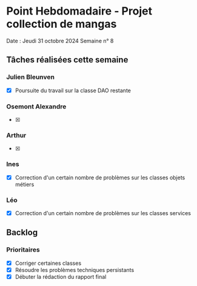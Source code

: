 # Point Hebdomadaire - Projet collection de mangas

Date : Jeudi 31 octobre 2024
Semaine n° 8

## Tâches réalisées cette semaine

### Julien Bleunven
- [x] Poursuite du travail sur la classe DAO restante

### Osemont Alexandre
- [x] 

### Arthur
- [x] 

### Ines
- [x] Correction d'un certain nombre de problèmes sur les classes objets métiers 


### Léo
- [x] Correction d'un certain nombre de problèmes sur les classes services


## Backlog

### Prioritaires
- [x] Corriger certaines classes
- [x] Résoudre les problèmes techniques persistants
- [x] Débuter la rédaction du rapport final
